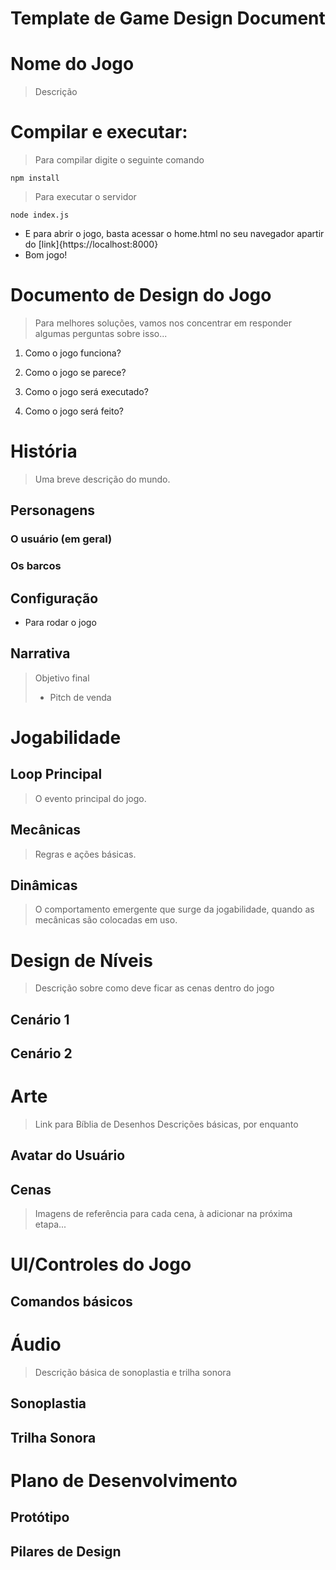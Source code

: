 # Template de Game Design Document

# Nome do Jogo
> Descrição

# Compilar e executar:

> Para compilar digite o seguinte comando
```
npm install
```

> Para executar o servidor
```
node index.js
```

- E para abrir o jogo, basta acessar o home.html no seu navegador apartir do [link]{https://localhost:8000}
- Bom jogo!

# Documento de Design do Jogo

> Para melhores soluções, vamos nos concentrar em responder algumas perguntas sobre isso...

1. Como o jogo funciona?

2. Como o jogo se parece?

3. Como o jogo será executado?

4. Como o jogo será feito?


# História

> Uma breve descrição do mundo.

## Personagens

### O usuário (em geral)

### Os barcos


## Configuração

- Para rodar o jogo

## Narrativa

> Objetivo final
> + Pitch de venda


# Jogabilidade

## Loop Principal

> O evento principal do jogo.


## Mecânicas

> Regras e ações básicas.


## Dinâmicas

> O comportamento emergente que surge da jogabilidade, quando as mecânicas são colocadas em uso.



# Design de Níveis

> Descrição sobre como deve ficar as cenas dentro do jogo

## Cenário 1


## Cenário 2


# Arte

> Link para Bíblia de Desenhos
> Descrições básicas, por enquanto

## Avatar do Usuário

## Cenas

> Imagens de referência para cada cena, à adicionar na próxima etapa...



# UI/Controles do Jogo

## Comandos básicos


# Áudio

> Descrição básica de sonoplastia e trilha sonora

## Sonoplastia

## Trilha Sonora



# Plano de Desenvolvimento

## Protótipo

## Pilares de Design
